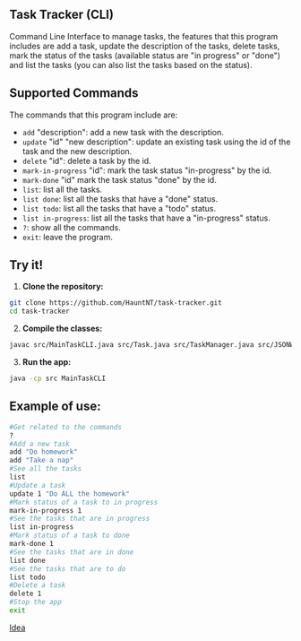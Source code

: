 ## Task Tracker (CLI)

Command Line Interface to manage tasks, the features that this program includes are add a task, update the description of the tasks, delete tasks, mark the status of the tasks (available status are "in progress" or "done") and list the tasks (you can also list the tasks based on the status).
## Supported Commands
The commands that this program include are:
- `add` "description": add a new task with the description.
- `update` "id" "new description": update an existing task using the id of the task and the new description.
- `delete` "id": delete a task by the id.
- `mark-in-progress` "id": mark the task status "in-progress" by the id.
- `mark-done` "id" mark the task status "done" by the id.
- `list`: list all the tasks.
- `list done`: list all the tasks that have a "done" status.
- `list todo`: list all the tasks that have a "todo" status.
- `list in-progress`: list all the tasks that have a "in-progress" status.
- `?`: show all the commands.
- `exit`: leave the program.

## Try it!
1. **Clone the repository:**
```bash
git clone https://github.com/HauntNT/task-tracker.git
cd task-tracker
```
2. **Compile the classes:**
```bash
javac src/MainTaskCLI.java src/Task.java src/TaskManager.java src/JSONWritter.java
```
3. **Run the app:**
```bash
java -cp src MainTaskCLI
```
## Example of use:
```bash
#Get related to the commands
?
#Add a new task
add "Do homework"
add "Take a nap"
#See all the tasks
list
#Update a task
update 1 "Do ALL the homework"
#Mark status of a task to in progress
mark-in-progress 1
#See the tasks that are in progress
list in-progress
#Mark status of a task to done
mark-done 1
#See the tasks that are in done
list done
#See the tasks that are to do
list todo
#Delete a task
delete 1
#Stop the app
exit
```
[Idea]([[https://github.com/HauntNT/task-tracker](https://roadmap.sh/projects/task-tracker](https://roadmap.sh/projects/task-tracker)))
